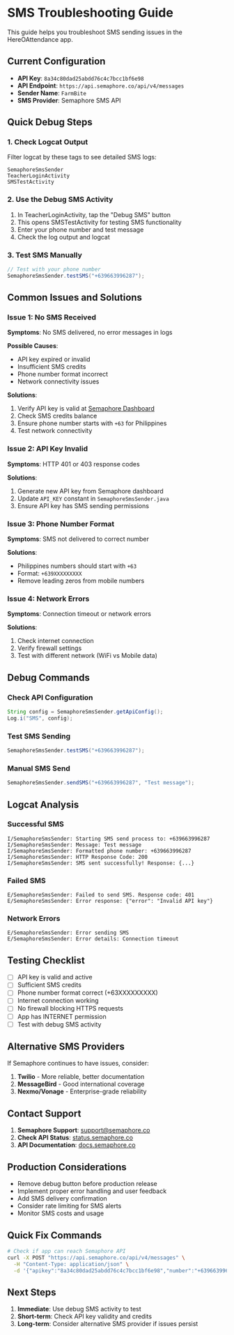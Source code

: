 # SMS Troubleshooting Guide

This guide helps you troubleshoot SMS sending issues in the HereOAttendance app.

## Current Configuration

- **API Key**: `8a34c80dad25abdd76c4c7bcc1bf6e98`
- **API Endpoint**: `https://api.semaphore.co/api/v4/messages`
- **Sender Name**: `FarmBite`
- **SMS Provider**: Semaphore SMS API

## Quick Debug Steps

### 1. Check Logcat Output
Filter logcat by these tags to see detailed SMS logs:
```
SemaphoreSmsSender
TeacherLoginActivity
SMSTestActivity
```

### 2. Use the Debug SMS Activity
1. In TeacherLoginActivity, tap the "Debug SMS" button
2. This opens SMSTestActivity for testing SMS functionality
3. Enter your phone number and test message
4. Check the log output and logcat

### 3. Test SMS Manually
```java
// Test with your phone number
SemaphoreSmsSender.testSMS("+639663996287");
```

## Common Issues and Solutions

### Issue 1: No SMS Received
**Symptoms**: No SMS delivered, no error messages in logs

**Possible Causes**:
- API key expired or invalid
- Insufficient SMS credits
- Phone number format incorrect
- Network connectivity issues

**Solutions**:
1. Verify API key is valid at [Semaphore Dashboard](https://semaphore.co/dashboard)
2. Check SMS credits balance
3. Ensure phone number starts with `+63` for Philippines
4. Test network connectivity

### Issue 2: API Key Invalid
**Symptoms**: HTTP 401 or 403 response codes

**Solutions**:
1. Generate new API key from Semaphore dashboard
2. Update `API_KEY` constant in `SemaphoreSmsSender.java`
3. Ensure API key has SMS sending permissions

### Issue 3: Phone Number Format
**Symptoms**: SMS not delivered to correct number

**Solutions**:
- Philippines numbers should start with `+63`
- Format: `+639XXXXXXXXX`
- Remove leading zeros from mobile numbers

### Issue 4: Network Errors
**Symptoms**: Connection timeout or network errors

**Solutions**:
1. Check internet connection
2. Verify firewall settings
3. Test with different network (WiFi vs Mobile data)

## Debug Commands

### Check API Configuration
```java
String config = SemaphoreSmsSender.getApiConfig();
Log.i("SMS", config);
```

### Test SMS Sending
```java
SemaphoreSmsSender.testSMS("+639663996287");
```

### Manual SMS Send
```java
SemaphoreSmsSender.sendSMS("+639663996287", "Test message");
```

## Logcat Analysis

### Successful SMS
```
I/SemaphoreSmsSender: Starting SMS send process to: +639663996287
I/SemaphoreSmsSender: Message: Test message
I/SemaphoreSmsSender: Formatted phone number: +639663996287
I/SemaphoreSmsSender: HTTP Response Code: 200
I/SemaphoreSmsSender: SMS sent successfully! Response: {...}
```

### Failed SMS
```
E/SemaphoreSmsSender: Failed to send SMS. Response code: 401
E/SemaphoreSmsSender: Error response: {"error": "Invalid API key"}
```

### Network Errors
```
E/SemaphoreSmsSender: Error sending SMS
E/SemaphoreSmsSender: Error details: Connection timeout
```

## Testing Checklist

- [ ] API key is valid and active
- [ ] Sufficient SMS credits
- [ ] Phone number format correct (+63XXXXXXXXX)
- [ ] Internet connection working
- [ ] No firewall blocking HTTPS requests
- [ ] App has INTERNET permission
- [ ] Test with debug SMS activity

## Alternative SMS Providers

If Semaphore continues to have issues, consider:

1. **Twilio** - More reliable, better documentation
2. **MessageBird** - Good international coverage
3. **Nexmo/Vonage** - Enterprise-grade reliability

## Contact Support

1. **Semaphore Support**: [support@semaphore.co](mailto:support@semaphore.co)
2. **Check API Status**: [status.semaphore.co](https://status.semaphore.co)
3. **API Documentation**: [docs.semaphore.co](https://docs.semaphore.co)

## Production Considerations

- Remove debug button before production release
- Implement proper error handling and user feedback
- Add SMS delivery confirmation
- Consider rate limiting for SMS alerts
- Monitor SMS costs and usage

## Quick Fix Commands

```bash
# Check if app can reach Semaphore API
curl -X POST "https://api.semaphore.co/api/v4/messages" \
  -H "Content-Type: application/json" \
  -d '{"apikey":"8a34c80dad25abdd76c4c7bcc1bf6e98","number":"+639663996287","message":"Test","sendername":"FarmBite"}'
```

## Next Steps

1. **Immediate**: Use debug SMS activity to test
2. **Short-term**: Check API key validity and credits
3. **Long-term**: Consider alternative SMS provider if issues persist
